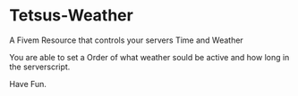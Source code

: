 # Tetsus-Weather
A Fivem Resource that controls your servers Time and Weather

You are able to set a Order of what weather sould be active and how long in the serverscript.

Have Fun.
